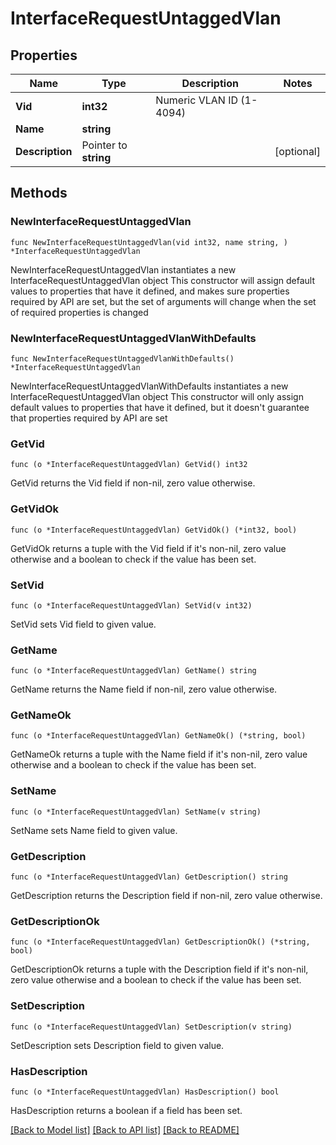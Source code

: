 # InterfaceRequestUntaggedVlan

## Properties

Name | Type | Description | Notes
------------ | ------------- | ------------- | -------------
**Vid** | **int32** | Numeric VLAN ID (1-4094) | 
**Name** | **string** |  | 
**Description** | Pointer to **string** |  | [optional] 

## Methods

### NewInterfaceRequestUntaggedVlan

`func NewInterfaceRequestUntaggedVlan(vid int32, name string, ) *InterfaceRequestUntaggedVlan`

NewInterfaceRequestUntaggedVlan instantiates a new InterfaceRequestUntaggedVlan object
This constructor will assign default values to properties that have it defined,
and makes sure properties required by API are set, but the set of arguments
will change when the set of required properties is changed

### NewInterfaceRequestUntaggedVlanWithDefaults

`func NewInterfaceRequestUntaggedVlanWithDefaults() *InterfaceRequestUntaggedVlan`

NewInterfaceRequestUntaggedVlanWithDefaults instantiates a new InterfaceRequestUntaggedVlan object
This constructor will only assign default values to properties that have it defined,
but it doesn't guarantee that properties required by API are set

### GetVid

`func (o *InterfaceRequestUntaggedVlan) GetVid() int32`

GetVid returns the Vid field if non-nil, zero value otherwise.

### GetVidOk

`func (o *InterfaceRequestUntaggedVlan) GetVidOk() (*int32, bool)`

GetVidOk returns a tuple with the Vid field if it's non-nil, zero value otherwise
and a boolean to check if the value has been set.

### SetVid

`func (o *InterfaceRequestUntaggedVlan) SetVid(v int32)`

SetVid sets Vid field to given value.


### GetName

`func (o *InterfaceRequestUntaggedVlan) GetName() string`

GetName returns the Name field if non-nil, zero value otherwise.

### GetNameOk

`func (o *InterfaceRequestUntaggedVlan) GetNameOk() (*string, bool)`

GetNameOk returns a tuple with the Name field if it's non-nil, zero value otherwise
and a boolean to check if the value has been set.

### SetName

`func (o *InterfaceRequestUntaggedVlan) SetName(v string)`

SetName sets Name field to given value.


### GetDescription

`func (o *InterfaceRequestUntaggedVlan) GetDescription() string`

GetDescription returns the Description field if non-nil, zero value otherwise.

### GetDescriptionOk

`func (o *InterfaceRequestUntaggedVlan) GetDescriptionOk() (*string, bool)`

GetDescriptionOk returns a tuple with the Description field if it's non-nil, zero value otherwise
and a boolean to check if the value has been set.

### SetDescription

`func (o *InterfaceRequestUntaggedVlan) SetDescription(v string)`

SetDescription sets Description field to given value.

### HasDescription

`func (o *InterfaceRequestUntaggedVlan) HasDescription() bool`

HasDescription returns a boolean if a field has been set.


[[Back to Model list]](../README.md#documentation-for-models) [[Back to API list]](../README.md#documentation-for-api-endpoints) [[Back to README]](../README.md)


